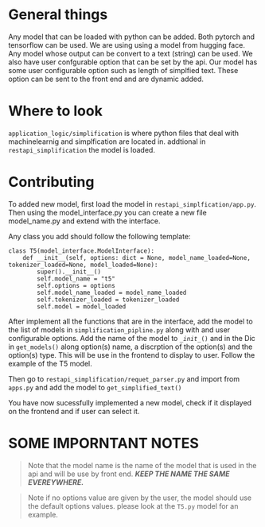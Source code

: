 # General things
Any model that can be loaded with python can be added. Both pytorch and tensorflow can be used. We are using using a model from hugging face. Any model whose output can be convert to a text (string) can be used. We also have user confgurable option that can be set by the api. Our model has some user configurable option such as length of simplfied text. These option can be sent to the front end and are dynamic added.

# Where to look
`application_logic/simplification` is where python files that deal with machinelearnig and simplfication are located in. addtional in `restapi_simplification` the model is loaded. 

# Contributing
To added new model, first load the model in `restapi_simplfication/app.py`. 
Then using the model_interface.py you can create a new file model_name.py and extend with the interface. 

Any class you add should follow the following template:



    class T5(model_interface.ModelInterface):
        def __init__(self, options: dict = None, model_name_loaded=None, tokenizer_loaded=None, model_loaded=None):
            super().__init__()
            self.model_name = "t5"
            self.options = options
            self.model_name_loaded = model_name_loaded
            self.tokenizer_loaded = tokenizer_loaded
            self.model = model_loaded



After implement all the functions that are in the interface, add the model to the list of models in `simplification_pipline.py` along with and user configurable options. Add the name of the model to <code>\__init__\()</code> and in the Dic in <code>get_models()</code> along option(s) name, a discrption of the option(s) and the option(s) type. This will be use in the frontend to display to user. Follow the example of the T5 model.  

Then go to `restapi_simplification/requet_parser.py` and import from `apps.py`
and add the model to <code>get_simplified_text()</code>  

You have now sucessfully implemented a new model, check if it displayed on the frontend and if user can select it.

# SOME IMPORNTANT NOTES
> Note that the model name is the name of the model that is used in the api and will be use by front end. ***KEEP THE NAME THE SAME EVEREYWHERE.***

>Note if no options value are given by the user, the model should use the default options values. please look at the `T5.py` model for an example. 




